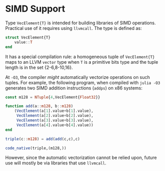 # SIMD Support

Type `VecElement{T}` is intended for building libraries of SIMD operations. Practical use of it
requires using `llvmcall`. The type is defined as:

```julia
struct VecElement{T}
    value::T
end
```

It has a special compilation rule: a homogeneous tuple of `VecElement{T}` maps to an LLVM `vector`
type when `T` is a primitive bits type and the tuple length is in the set {2-6,8-10,16}.

At `-O3`, the compiler *might* automatically vectorize operations on such tuples. For example,
the following program, when compiled with `julia -O3` generates two SIMD addition instructions
(`addps`) on x86 systems:

```julia
const m128 = NTuple{4,VecElement{Float32}}

function add(a::m128, b::m128)
    (VecElement(a[1].value+b[1].value),
     VecElement(a[2].value+b[2].value),
     VecElement(a[3].value+b[3].value),
     VecElement(a[4].value+b[4].value))
end

triple(c::m128) = add(add(c,c),c)

code_native(triple,(m128,))
```

However, since the automatic vectorization cannot be relied upon, future use will mostly be via
libraries that use `llvmcall`.
